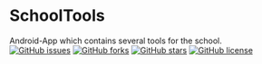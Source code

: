 # SchoolTools
Android-App which contains several tools for the school.<br/>
[![GitHub issues](https://img.shields.io/github/issues/domjos1994/MyArchive.svg?style=flat-squared)](https://github.com/domjos1994/SchoolTools/issues)
  [![GitHub forks](https://img.shields.io/github/forks/domjos1994/SchoolTools.svg?style=flat-squared)](https://github.com/domjos1994/MyArchive/network)   [![GitHub stars](https://img.shields.io/github/stars/domjos1994/MyArchive.svg?style=flat-squared)](https://github.com/domjos1994/SchoolTools/stargazers)
  [![GitHub license](https://img.shields.io/badge/license-GPLv3-blue.svg?style=flat-squared)](https://raw.githubusercontent.com/domjos1994/SchoolTools/extended/LICENSE)    
